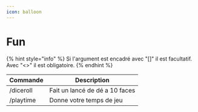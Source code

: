 ```yaml
---
icon: balloon
---
```


# Fun

{% hint style="info" %}
Si l'argument est encadré avec "\[]" il est facultatif. Avec "<>" il est obligatoire.
{% endhint %}

| Commande  | Description                    |
| --------- | ------------------------------ |
| /diceroll | Fait un lancé de dé a 10 faces |
| /playtime | Donne votre temps de jeu       |
